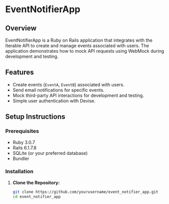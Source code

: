 # EventNotifierApp

## Overview

EventNotifierApp is a Ruby on Rails application that integrates with the Iterable API to create and manage events associated with users. The application demonstrates how to mock API requests using WebMock during development and testing.

## Features

- Create events (`EventA`, `EventB`) associated with users.
- Send email notifications for specific events.
- Mock third-party API interactions for development and testing.
- Simple user authentication with Devise.

## Setup Instructions

### Prerequisites

- Ruby 3.0.7
- Rails 6.1.7.8
- SQLite (or your preferred database)
- Bundler

### Installation

1. **Clone the Repository:**

   ```bash
   git clone https://github.com/yourusername/event_notifier_app.git
   cd event_notifier_app
